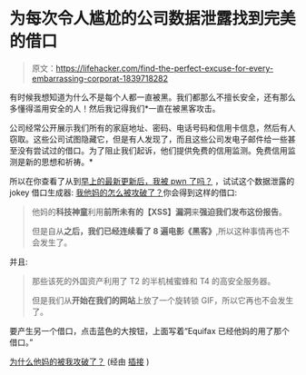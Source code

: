 # 为每次令人尴尬的公司数据泄露找到完美的借口

> 原文：<https://lifehacker.com/find-the-perfect-excuse-for-every-embarrassing-corporat-1839718282>

有时候我想知道为什么不是每个人都一直被黑。我们都那么不擅长安全，还有那么多懂得滥用安全的人！然后我记得我们*一直在被黑客攻击。

公司经常公开展示我们所有的家庭地址、密码、电话号码和信用卡信息，然后有人窃取。这些公司试图隐藏它，但是有人发现了，而且这些公司发电子邮件给一些甚至没有尝试过的借口。为了阻止我们起诉，他们提供免费的信用监测。免费信用监测是新的思想和祈祷。*



所以在你查看了从到[早上的最新更新后，我被 pwn 了吗？](https://haveibeenpwned.com/) ，试试这个数据泄露的 jokey 借口生成器: [我他妈的怎么被攻破了？](http://whythefuckwasibreached.com/)你会得到这样的借口:

> 他妈的**科技神童**利用**前所未有的【XSS】漏洞**来**强迫我们发布这份报告**。
> 
> 但是自从**之后，我们已经连续看了 8 遍电影《黑客》**,所以这种事情再也不会发生了。

并且:

> 那些该死的外国资产利用了 T2 的半机械蜜蜂和 T4 的高安全服务器。
> 
> 但是我们从**开始在我们的网站**上放了一个旋转锁 GIF，所以它再也不会发生了。

要产生另一个借口，点击蓝色的大按钮，上面写着“Equifax 已经他妈的用了那个借口。”

[为什么他妈的被我攻破了？](http://whythefuckwasibreached.com/) (经由 [插接](http://pinboard.in/popular/) )